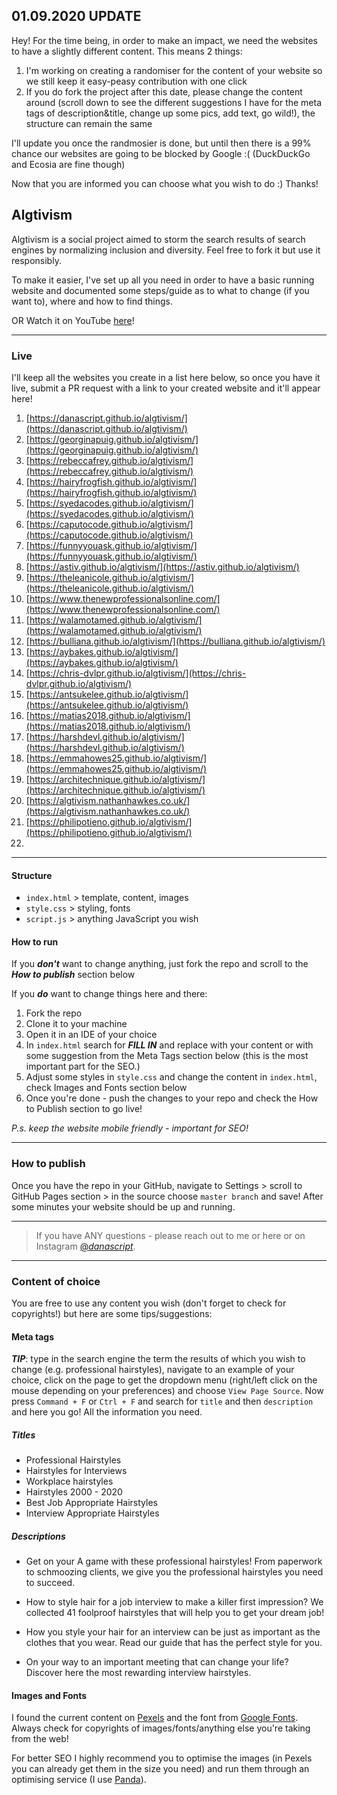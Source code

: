 ## 01.09.2020 UPDATE
Hey! For the time being, in order to make an impact, we need the websites to have a slightly different content. This means 2 things:
1. I'm working on creating a randomiser for the content of your website so we still keep it easy-peasy contribution with one click
2. If you do fork the project after this date, please change the content around (scroll down to see the different suggestions I have for the meta tags of description&title, change up some pics, add text, go wild!), the structure can remain the same

I'll update you once the randmosier is done, but until then there is a 99% chance our websites are going to be blocked by Google :( (DuckDuckGo and Ecosia are fine though)

Now that you are informed you can choose what you wish to do :) Thanks!


## Algtivism

Algtivism is a social project aimed to storm the search results of search engines by normalizing inclusion and diversity. Feel free to fork it but use it responsibly.

To make it easier, I've set up all you need in order to have a basic running website and documented some steps/guide as to what to change (if you want to), where and how to find things.

OR Watch it on YouTube [here](https://www.youtube.com/watch?v=24zFySpnBP4)!

---

### Live

I'll keep all the websites you create in a list here below, so once you have it live, submit a PR request with a link to your created website and it'll appear here!

1.  [https://danascript.github.io/algtivism/](https://danascript.github.io/algtivism/)
2.  [https://georginapuig.github.io/algtivism/](https://georginapuig.github.io/algtivism/)
3.  [https://rebeccafrey.github.io/algtivism/](https://rebeccafrey.github.io/algtivism/)
4.  [https://hairyfrogfish.github.io/algtivism/](https://hairyfrogfish.github.io/algtivism/)
5.  [https://syedacodes.github.io/algtivism/](https://syedacodes.github.io/algtivism/)
6.  [https://caputocode.github.io/algtivism/](https://caputocode.github.io/algtivism/)
7.  [https://funnyyouask.github.io/algtivism/](https://funnyyouask.github.io/algtivism/)
8.  [https://astiv.github.io/algtivism/](https://astiv.github.io/algtivism/)
9.  [https://theleanicole.github.io/algtivism/](https://theleanicole.github.io/algtivism/)
10. [https://www.thenewprofessionalsonline.com/](https://www.thenewprofessionalsonline.com/)
11. [https://walamotamed.github.io/algtivism/](https://walamotamed.github.io/algtivism/)
12. [https://bulliana.github.io/algtivism/](https://bulliana.github.io/algtivism/)
13. [https://aybakes.github.io/algtivism/](https://aybakes.github.io/algtivism/) 
14. [https://chris-dvlpr.github.io/algtivism/](https://chris-dvlpr.github.io/algtivism/)
15. [https://antsukelee.github.io/algtivism/](https://antsukelee.github.io/algtivism/)
16. [https://matias2018.github.io/algtivism/](https://matias2018.github.io/algtivism/)
17. [https://harshdevl.github.io/algtivism/](https://harshdevl.github.io/algtivism/)
18. [https://emmahowes25.github.io/algtivism/](https://emmahowes25.github.io/algtivism/) 
19. [https://architechnique.github.io/algtivism/](https://architechnique.github.io/algtivism/)
20. [https://algtivism.nathanhawkes.co.uk/](https://algtivism.nathanhawkes.co.uk/)
21. [https://philipotieno.github.io/algtivism/](https://philipotieno.github.io/algtivism/)
22.

---

#### Structure

- `index.html` > template, content, images
- `style.css` > styling, fonts
- `script.js` > anything JavaScript you wish

#### How to run

If you **_don't_** want to change anything, just fork the repo and scroll to the _**How to publish**_ section below

If you **_do_** want to change things here and there:

1. Fork the repo
2. Clone it to your machine
3. Open it in an IDE of your choice
4. In ```index.html``` search for **_FILL IN_** and replace with your content or with some suggestion from the Meta Tags section below (this is the most important part for the SEO.)
5. Adjust some styles in `style.css` and change the content in `index.html`, check Images and Fonts section below
6. Once you're done - push the changes to your repo and check the How to Publish section to go live!

_P.s. keep the website mobile friendly - important for SEO!_

---

### How to publish

Once you have the repo in your GitHub, navigate to Settings > scroll to GitHub Pages section > in the source choose ```master branch``` and save! After some minutes your website should be up and running. 

---

  >If you have ANY questions - please reach out to me or here or on Instagram [@_danascript_](https://www.instagram.com/_danascript_/).

---

### Content of choice

You are free to use any content you wish (don't forget to check for copyrights!) but here are some tips/suggestions:

#### Meta tags 

_**TIP**_: type in the search engine the term the results of which you wish to change (e.g. professional hairstyles), navigate to an example of your choice, click on the page to get the dropdown menu (right/left click on the mouse depending on your preferences) and choose ```View Page Source```. Now press ```Command + F``` or ```Ctrl + F``` and search for ```title``` and then ```description``` and here you go! All the information you need.

##### Titles

- Professional Hairstyles
- Hairstyles for Interviews
- Workplace hairstyles
- Hairstyles 2000 - 2020
- Best Job Appropriate Hairstyles
- Interview Appropriate Hairstyles

##### Descriptions

- Get on your A game with these professional hairstyles! From paperwork to schmoozing clients, we give you the professional hairstyles you need to succeed.

- How to style hair for a job interview to make a killer first impression? We collected 41 foolproof hairstyles that will help you to get your dream job!

- How you style your hair for an interview can be just as important as the clothes that you wear. Read our guide that has the perfect style for you.

- On your way to an important meeting that can change your life? Discover here the most rewarding interview hairstyles.


#### Images and Fonts

I found the current content on [Pexels](pexels.com) and the font from [Google Fonts](https://fonts.google.com/).
Always check for copyrights of images/fonts/anything else you're taking from the web! 

For better SEO I highly recommend you to optimise the images (in Pexels you can already get them in the size you need) and run them through an optimising service (I use [Panda](https://tinypng.com/)).

